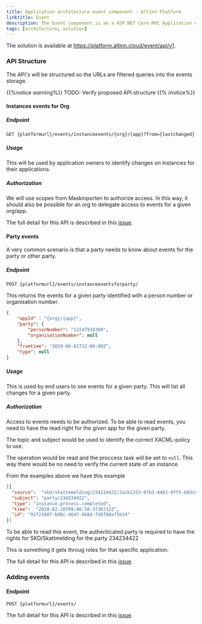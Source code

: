 ```yaml
---
title: Application architecture event component - Altinn Platform
linktitle: Event
description: The Event component is an a ASP.NET Core MVC Application exposing REST-API to Altinn Apps and other Altinn Platform components.
tags: [architecture, solution]
---
```


The solution is available at https://platform.altinn.cloud/event/api/v1. 


### API Structure

The API's will be structured so the URLs are filtered queries into the events storage.

{{%notice warning%}}
TODO: Verify proposed API structure
{{% /notice%}}

#### Instances events for Org

##### Endpoint

```http
GET {platformurl}/events/instanceevents/{org}/{app}?from={lastchanged}
```

##### Usage

This will be used by application owners to identify changes on instances for their applications.

##### Authorization

We will use scopes from Maskinporten to authorize access. In this way, it should also be possible for an org to delegate access to
events for a given org/app.

The full detail for this API is described in this [issue](https://github.com/Altinn/altinn-studio/issues/4551). 


#### Party events

A very common scenario is that a party needs to know about events for the party or other party. 

##### Endpoint

```http
POST {platformurl}/events/instanceeventsforparty/
```

This returns the events for a given party identified with a person number or organisation number.

```json {hl_lines=[4]}
{
    "appId" : "{org}/{app}",
    "party": {
        "personNumber": "12247918309",
        "organisationNumber": null
    },
    "fromtime": "2019-06-01T12:00:00Z",
    "type": null
}
```

##### Usage

This is used by end users to see events for a given party.
This will list all changes for a given party.

##### Authorization

Access to events needs to be authorized. To be able to read events, you need to have the read right for the given app for the given party.

The topic and subject would be used to identify the correct XACML-policy to use. 

The operation would be read and the proccess task will be set to `null`.
This way there would be no need to verify the current state of an instance.

From the examples above we have this example

```json {hl_lines=[4]}
[{
  "source":  "skd/skattemelding/234234422/2acb1253-07b3-4463-9ff5-60dc82fd59f8",
  "subject": "party/234234422",
  "type": "instance.process.completed",
  "time":  "2020-02-20T09:06:50.3736712Z",
  "id": "91f2388f-bd8c-4647-8684-fd9f68af5b14"
}]
```

To be able to read this event, the authenticated party is required to have the rights for SKD/Skattmelding for the party 234234422

This is something it gets throug roles for that specific application.

The full detail for this API is described in this [issue](https://github.com/Altinn/altinn-studio/issues/4552). 


### Adding events

#### Endpoint

```http
POST {platformurl}/events/
```

The full detail for this API is described in this [issue](https://github.com/Altinn/altinn-studio/issues/4550). 
